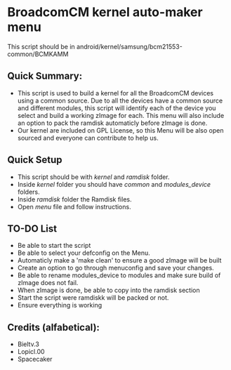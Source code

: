 BroadcomCM kernel auto-maker menu
=================================

This script should be in android/kernel/samsung/bcm21553-common/BCMKAMM

Quick Summary:
--------------
 * This script is used to build a kernel for all the BroadcomCM devices using a common source. Due to all the devices have a common source and different modules, this script will identify each of the device you select and build a working zImage for each. This menu will also include an option to pack the ramdisk automaticly before zImage is done.
 * Our kernel are included on GPL License, so this Menu will be also open sourced and everyone can contribute to help us.

Quick Setup
--------------
 * This script should be with *kernel* and *ramdisk* folder. 
 * Inside *kernel* folder you should have *common* and *modules_device* folders.
 * Inside *ramdisk* folder the Ramdisk files.
 * Open *menu* file and follow instructions.

TO-DO List
----------
 * Be able to start the script
 * Be able to select your defconfig on the Menu.
 * Automaticly make a 'make clean' to ensure a good zImage will be built
 * Create an option to go through menuconfig and save your changes.
 * Be able to rename modules_device to modules and make sure build of zImage does not fail.
 * When zImage is done, be able to copy into the ramdisk section
 * Start the script were ramdiskk will be packed or not.
 * Ensure everything is working

Credits (alfabetical):
----------------------
 * Bieltv.3
 * Lopicl.00
 * Spacecaker
